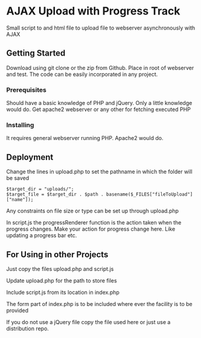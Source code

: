 # AJAX Upload with Progress Track

Small script to and html file to upload file to webserver asynchronously with AJAX

## Getting Started

Download using git clone or the zip from Github. Place in root of webserver and test.
The code can be easily incorporated in any project. 

### Prerequisites

Should have a basic knowledge of PHP and jQuery. Only a little knowledge would do.
Get apache2 webserver or any other for fetching executed PHP

### Installing

It requires general webserver running PHP. Apache2 would do.

## Deployment

Change the lines in upload.php to set the pathname in which the folder will be saved
```
$target_dir = "uploads/";
$target_file = $target_dir . $path . basename($_FILES["fileToUpload"]["name"]);
```
Any constraints on file size or type can be set up through upload.php

In script.js the progressRenderer function is the action taken when the progress changes. Make your action for progress change here. Like updating a progress bar etc.

## For Using in other Projects
Just copy the files upload.php and script.js

Update upload.php for the path to store files

Include script.js from its location in index.php

The form part of index.php is to be included where  ever the facility is to be provided

If you do not use a jQuery file copy the file used here or just use a distribution repo. 
